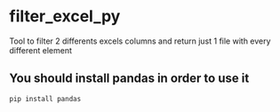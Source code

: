 # filter_excel_py
Tool to filter 2 differents excels columns and return just 1 file with every different element

## You should install pandas in order to use it
```
pip install pandas
```
